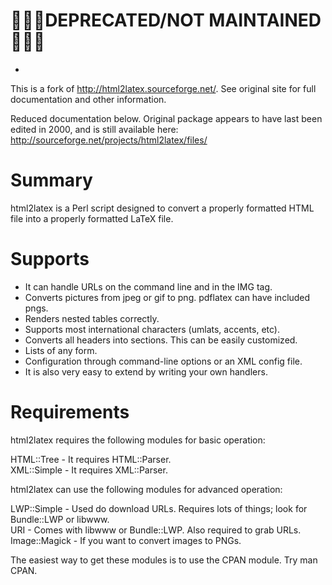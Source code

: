 # 🚨🚨🚨DEPRECATED/NOT MAINTAINED 🚨🚨🚨
-

This is a fork of http://html2latex.sourceforge.net/. See original site for full documentation and other information.

Reduced documentation below. Original package appears to have last been edited in 2000, and is still available here: http://sourceforge.net/projects/html2latex/files/

Summary
=======

html2latex is a Perl script designed to convert a properly formatted HTML file into a properly formatted LaTeX file.

Supports
========

* It can handle URLs on the command line and in the IMG tag.  
* Converts pictures from jpeg or gif to png. pdflatex can have included
pngs.  
* Renders nested tables correctly.  
* Supports most international characters (umlats, accents, etc).  
* Converts all headers into sections. This can be easily customized.  
* Lists of any form.  
* Configuration through command-line options or an XML config file.  
* It is also very easy to extend by writing your own handlers.  

Requirements
============

html2latex requires the following modules for basic operation:

HTML::Tree - It requires HTML::Parser.  
XML::Simple - It requires XML::Parser.  


html2latex can use the following modules for advanced operation:

LWP::Simple - Used do download URLs. Requires lots of things; look for
Bundle::LWP or libwww.  
URI - Comes with libwww or Bundle::LWP. Also required to grab URLs.  
Image::Magick - If you want to convert images to PNGs.  

The easiest way to get these modules is to use the CPAN module. Try man CPAN.
